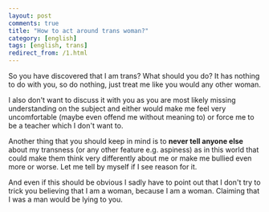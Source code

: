 ```yaml
---
layout: post
comments: true
title: "How to act around trans woman?"
category: [english]
tags: [english, trans]
redirect_from: /1.html
---
```


So you have discovered that I am trans? What should you do? It has nothing
 to do with you, so do nothing, just treat me like you would any other
 woman.

I also don't want to discuss it with you as you are most likely missing
understanding on the subject and either would make me feel very
uncomfortable (maybe even offend me without meaning to) or force me to
be a teacher which I don't want to.

Another thing that you should keep in mind is to **never tell anyone else**
about my transness (or any other feature e.g. aspiness) as in this world
that could make them think very differently about me or make me bullied
even more or worse. Let me tell by myself if I see reason for it.

And even if this should be obvious I sadly have to point out that I don't
try to trick you believing that I am a woman, because I am a woman.
Claiming that I was a man would be lying to you.
